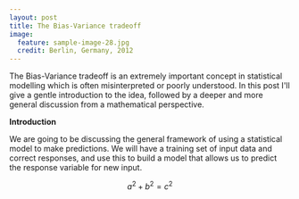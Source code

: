 ```yaml
---
layout: post
title: The Bias-Variance tradeoff
image:
  feature: sample-image-28.jpg
  credit: Berlin, Germany, 2012
---
```


The Bias-Variance tradeoff is an extremely important concept in statistical modelling which is often misinterpreted or poorly understood. In this post I'll give a gentle introduction to the idea, followed by a deeper and more general discussion from a mathematical perspective. 

**Introduction**

We are going to be discussing the general framework of using a statistical model to make predictions. We will have a training set of input data and correct responses, and use this to build a model that allows us to predict the response variable for new input. 

$$a^2 + b^2 = c^2$$